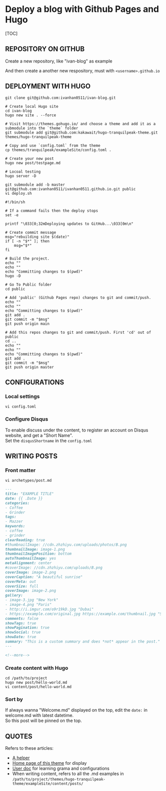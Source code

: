 # Deploy a blog with Github Pages and Hugo


[TOC]

## REPOSITORY ON GITHUB

Create a new repository, like "ivan-blog" as example

And then create a another new respository, must with `<username>.github.io`




## DEPLOYMENT WITH HUGO

```shell
git clone git@github.com:ivanhan0511/ivan-blog.git

# Create local Hugo site
cd ivan-blog
hugo new site . --force

# Visit https://themes.gohugo.io/ and choose a theme and add it as a submodule into the `theme` folder
git submodule add git@github.com:kakawait/hugo-tranquilpeak-theme.git themes/hugo-tranquilpeak-theme

# Copy and use `config.toml` from the theme
cp themes/tranquilpeak/exampleSite/config.toml .

# Create your new post
hugo new post/testpage.md

# Locoal testing
hugo server -D
```
```shell
git submodule add -b master git@github.com:ivanhan0511/ivanhan0511.github.io.git public
vi deploy.sh
```

```shell
#!/bin/sh

# If a command fails then the deploy stops
set -e

printf "\033[0;32mDeploying updates to GitHub...\033[0m\n"

# Create commit message
msg="rebuilding site $(date)"
if [ -n "$*" ]; then
	msg="$*"
fi

# Build the project.
echo ""
echo ""
echo "Committing changes to $(pwd)"
hugo -D

# Go To Public folder
cd public

# Add 'public' (Github Pages repo) changes to git and commit/push.
echo ""
echo ""
echo "Committing changes to $(pwd)"
git add .
git commit -m "$msg"
git push origin main

# Add this repos changes to git and commit/push. First 'cd' out of public
cd ..
echo ""
echo ""
echo "Committing changes to $(pwd)"
git add .
git commit -m "$msg"
git push origin master
```




## CONFIGURATIONS

### Local settings

```shell
vi config.toml
```


### Configure Disqus

To enable discuss under the content, to register an account on Disqus website, 
   and get a "Short Name".  
Set the `disqusShortname` in the `config.toml`



## WRITING POSTS

### Front matter

```shell
vi archetypes/post.md
```

```md
---
title: "EXAMPLE TITLE"
date: {{ .Date }}
categories:
- Coffee
- Grinder
tags:
- Mazzer
keywords:
- coffee
- grinder
clearReading: true
#thumbnailImage: //cdn.zhzhiyu.com/uploads/photos/B.png
thumbnailImage: image-1.png
thumbnailImagePosition: bottom
autoThumbnailImage: yes
metaAlignment: center
#coverImage: //cdn.zhzhiyu.com/uploads/B.png
coverImage: image-2.png
coverCaption: "A beautiful sunrise"
coverMeta: out
coverSize: full
coverImage: image-2.png
gallery:
- image-3.jpg "New York"
- image-4.png "Paris"
- http://i.imgur.com/o9r19kD.jpg "Dubai"
- https://example.com/original.jpg https://example.com/thumbnail.jpg "Sidney"
comments: false
showTags: true
showPagination: true
showSocial: true
showDate: true
summary: "This is a custom summary and does *not* appear in the post."
---

<!--more-->
```


### Create content with Hugo

```shell
cd /path/to/project
hugo new post/hello-world.md
vi content/post/hello-world.md
```


### Sort by
If always wanna "Welcome.md" displayed on the top, edit the `date:` in welcome.md with latest datetime.  
So this post will be pinned on the top.




## QUOTES

Refers to these articles:

- [A helper](https://youngkin.github.io/post/createafreeblogsite/)
- [Home page of this theme](https://tranquilpeak.kakawait.com/) for display
- [User doc](https://github.com/kakawait/hugo-tranquilpeak-theme/blob/master/docs/user.md) for 
  learning grama and configurations
- When writing content, refers to all the .md examples in 
  `/path/to/project/themes/hugo-tranquilpeak-theme/exampleSite/content/posts/`

